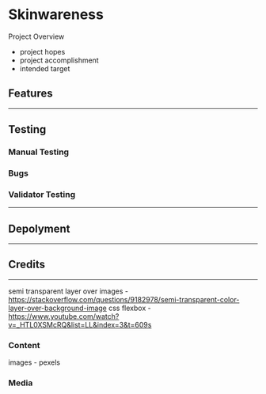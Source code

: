 # Skinwareness

Project Overview
* project hopes
* project accomplishment
* intended target

## Features
------

## Testing

### Manual Testing

### Bugs

### Validator Testing
------

## Depolyment
------

## Credits
------
semi transparent layer over images - https://stackoverflow.com/questions/9182978/semi-transparent-color-layer-over-background-image
css flexbox - https://www.youtube.com/watch?v=_HTL0XSMcRQ&list=LL&index=3&t=609s



### Content
images - pexels

### Media